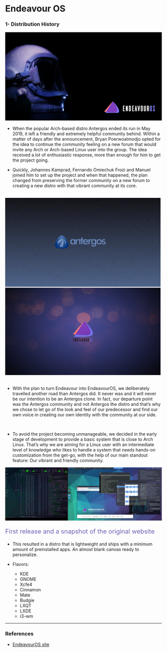 <link rel="stylesheet" type="text/css" href="styles.css">

# Endeavour OS
### 1- Distribution History

<img src="imgs/EndeavourOS_4.webp" alt="EndeavourOS_4">

- When the popular Arch-based distro Antergos ended
its run in May 2019, it left a friendly and extremely helpful community behind.
Within a matter of days after the announcement, Bryan Poerwoatmodjo opted for
the idea to continue the community feeling on a new forum that would invite any
Arch or Arch-based Linux user into the group. The idea received a lot of
enthusiastic response, more than enough for him to get the project going.

- Quickly, Johannes Kamprad, Fernando Omiechuk Frozi and
Manuel joined him to set up the project and when that happened, the plan changed
from preserving the former community on a new forum to creating a new distro
with that vibrant community at its core.

<br>

  <div class="img-row">
    <img src="imgs/antergosblue_by_decluttermind-d87lvni.webp" alt="antergosblue" width=500 margin-right=10px>
    <img src="imgs/endeavorrwall9.webp" alt="endeavorwall9" width=500>
</div>
<br>

- With the plan to turn Endeavour into EndeavourOS, we deliberately travelled another road than Antergos did. It never was and it will never be our intention to be an Antergos clone. In fact, our departure point was the Antergos community and not Antergos the distro and that’s why we chose to let go of the look and feel of our predecessor and find our own voice in creating our own identity with the community at our side.

<br>

- To avoid the project becoming unmanageable, we decided in the early stage of development to provide a basic system that is close to Arch Linux. That’s why we are aiming for a Linux user with an intermediate level of knowledge who likes to handle a system that needs hands-on customization from the get-go, with the help of our main standout feature: Our vibrant and friendly community.

![endevouros-preview](imgs/endeavouros-preview.webp)
<p style="font-size: 20px; color: #6e62b6;">
First release and a snapshot of the original website
</p>

- This resulted in a distro that is lightweight and ships with a minimum amount of preinstalled apps. An almost blank canvas ready to personalize.

- Flavors:
  - KDE
  - GNOME
  - Xcfe4
  - Cinnamon
  - Mate
  - Budgie
  - LXQT
  - LXDE
  - i3-wm
  
  
---
### References
- [EndeavourOS site](https://endeavouros.com/)
